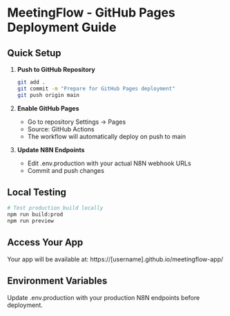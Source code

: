 # MeetingFlow - GitHub Pages Deployment Guide

## Quick Setup

1. **Push to GitHub Repository**
   ```bash
   git add .
   git commit -m "Prepare for GitHub Pages deployment"
   git push origin main
   ```

2. **Enable GitHub Pages**
   - Go to repository Settings → Pages
   - Source: GitHub Actions
   - The workflow will automatically deploy on push to main

3. **Update N8N Endpoints**
   - Edit .env.production with your actual N8N webhook URLs
   - Commit and push changes

## Local Testing

```bash
# Test production build locally
npm run build:prod
npm run preview
```

## Access Your App
Your app will be available at: https://[username].github.io/meetingflow-app/

## Environment Variables
Update .env.production with your production N8N endpoints before deployment.

